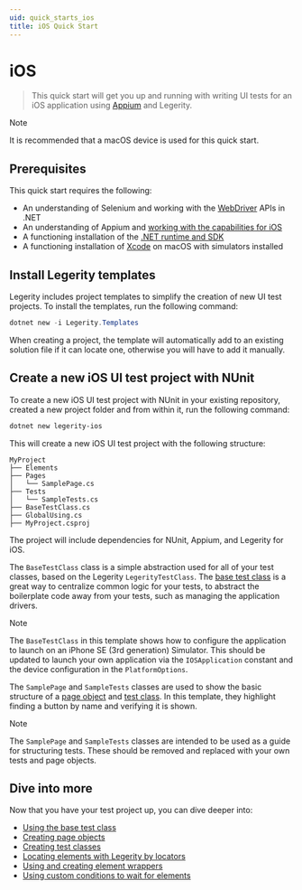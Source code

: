 ```yaml
---
uid: quick_starts_ios
title: iOS Quick Start
---
```


# iOS

> This quick start will get you up and running with writing UI tests for an iOS application using [Appium](https://appium.io/) and Legerity.

> [!NOTE]
> It is recommended that a macOS device is used for this quick start.

## Prerequisites

This quick start requires the following:

- An understanding of Selenium and working with the [WebDriver](https://www.selenium.dev/documentation/webdriver/) APIs in .NET
- An understanding of Appium and [working with the capabilities for iOS](https://appium.io/docs/en/drivers/ios-xcuitest/index.html)
- A functioning installation of the [.NET runtime and SDK](https://dotnet.microsoft.com/en-us/download)
- A functioning installation of [Xcode](https://developer.apple.com/xcode/) on macOS with simulators installed

## Install Legerity templates

Legerity includes project templates to simplify the creation of new UI test projects. To install the templates, run the following command:

```powershell
dotnet new -i Legerity.Templates
```

When creating a project, the template will automatically add to an existing solution file if it can locate one, otherwise you will have to add it manually.

## Create a new iOS UI test project with NUnit

To create a new iOS UI test project with NUnit in your existing repository, created a new project folder and from within it, run the following command:

```powershell
dotnet new legerity-ios
```

This will create a new iOS UI test project with the following structure:

```text
MyProject
├── Elements
├── Pages
│   └── SamplePage.cs
├── Tests
│   └── SampleTests.cs
├── BaseTestClass.cs
├── GlobalUsing.cs
├── MyProject.csproj
```

The project will include dependencies for NUnit, Appium, and Legerity for iOS.

The `BaseTestClass` class is a simple abstraction used for all of your test classes, based on the Legerity `LegerityTestClass`. The [base test class](xref:using_legerity_test_classes#the-base-test-class) is a great way to centralize common logic for your tests, to abstract the boilerplate code away from your tests, such as managing the application drivers.

> [!NOTE]
> The `BaseTestClass` in this template shows how to configure the application to launch on an iPhone SE (3rd generation) Simulator. This should be updated to launch your own application via the `IOSApplication` constant and the device configuration in the `PlatformOptions`.

The `SamplePage` and `SampleTests` classes are used to show the basic structure of a [page object](xref:using_legerity_page_objects) and [test class](xref:using_legerity_test_classes). In this template, they highlight finding a button by name and verifying it is shown.

> [!NOTE]
> The `SamplePage` and `SampleTests` classes are intended to be used as a guide for structuring tests. These should be removed and replaced with your own tests and page objects.

## Dive into more

Now that you have your test project up, you can dive deeper into:

- [Using the base test class](xref:using_legerity_base_test_class)
- [Creating page objects](xref:using_legerity_page_objects)
- [Creating test classes](xref:using_legerity_test_classes)
- [Locating elements with Legerity by locators](xref:using_legerity_by_locators)
- [Using and creating element wrappers](xref:using_legerity_element_wrappers)
- [Using custom conditions to wait for elements](xref:using_legerity_wait_conditions)
